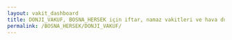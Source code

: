 ```yaml
---
layout: vakit_dashboard
title: DONJI_VAKUF, BOSNA_HERSEK için iftar, namaz vakitleri ve hava durumu - ilçe/eyalet seç
permalink: /BOSNA_HERSEK/DONJI_VAKUF/
---
```


<script type="text/javascript">
  var GLOBAL_COUNTRY = 'BOSNA_HERSEK';
  var GLOBAL_CITY = 'DONJI_VAKUF';
  var GLOBAL_STATE = '';
  var lat = 72;
  var lon = 21;
</script>

